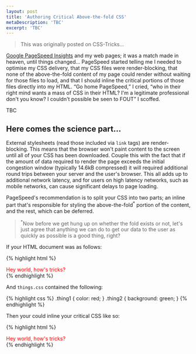 ```yaml
---
layout: post
title: 'Authoring Critical Above-the-fold CSS'
metaDescription: 'TBC'
excerpt: 'TBC'
---
```

> This was originally posted on CSS-Tricks...

[Google PageSpeed Insights](http://developers.google.com/speed/pagespeed/insights/)
and my web pages; it was a match made in heaven, until things changed... PageSpeed
started telling me I needed to optimise my CSS delivery, that my CSS files were
render-blocking, that none of the above-the-fold content of my page could render
without waiting for those files to load, and that I should inline the critical
portions of those files directly into my HTML. <q>Go home PageSpeed,</q> I cried,
<q>who in their right mind wants a mass of CSS in their HTML? I'm a legitimate
professional don't you know? I couldn't possible be seen to FOUT</q> I scoffed.

TBC

<!--Cover what critical css is, why it's important, page speed etc.-->
## Here comes the science part...

External stylesheets (read those included via `link` tags) are render-blocking.
This means that the browser won't paint content to the screen until all of your
CSS has been downloaded. Couple this with the fact that if the amount of data
required to render the page exceeds the initial congestion window (typically 14.6kB
compressed) it will required additional round trips between your server and the
user's browser. This all adds up to additional network latency, and for users on
high latency networks, such as mobile networks, can cause significant delays to
page loading.

PageSpeed's recommendation is to split your CSS into two parts; an inline part
that's responsible for styling the above-the-fold<sup>\*</sup> portion of the
content, and the rest, which can be deferred.

> <sup>\*</sup>Now before we get hung up on whether the fold exists or not, let's
> just agree that anything we can do to get our data to the user as quickly as
> possible is a good thing, right?

If your HTML document was as follows:

{% highlight html %}
<html>
  <head>
    <link rel="stylesheet" href="things.css">
  </head>
  <body>
    <div class="thing1">
      Hey world, how's tricks?
    </div>
  </body>
</html>
{% endhighlight %}

And `things.css` contained the following:

{% highlight css %}
.thing1 { color: red; }
.thing2 { background: green; }
{% endhighlight %}

Then your could inline your critical CSS like so:

{% highlight html %}
<html>
  <head>
    <style>
      .thing1 { color: red; }
    </style>
  </head>
  <body>
    <div class="thing1">
      Hey world, how's tricks?
    </div>
    <link rel="stylesheet" href="thing2-only.css">
  </body>
</html>
{% endhighlight %}


<!--## Determining critical css-->

<!--## Authoring critical css-->